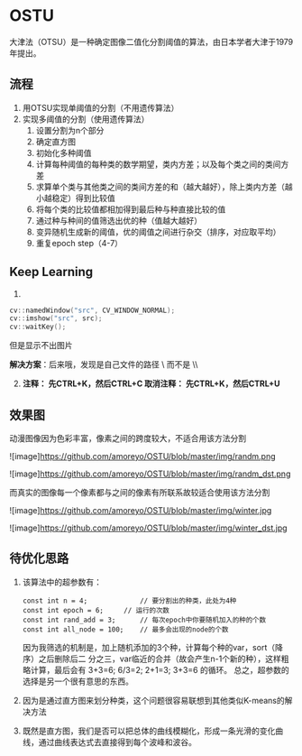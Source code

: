 # OSTU

大津法（OTSU）是一种确定图像二值化分割阈值的算法，由日本学者大津于1979年提出。

## 流程

1. 用OTSU实现单阈值的分割（不用遗传算法）
2. 实现多阈值的分割（使用遗传算法）
   1. 设置分割为n个部分
   2. 确定直方图
   3. 初始化多种阈值
   4. 计算每种阈值的每种类的数学期望，类内方差；以及每个类之间的类间方差
   5. 求算单个类与其他类之间的类间方差的和（越大越好），除上类内方差（越小越稳定）得到比较值
   6. 将每个类的比较值都相加得到最后种与种直接比较的值
   7. 通过种与种间的值筛选出优的种（值越大越好）
   8. 变异随机生成新的阈值，优的阈值之间进行杂交（排序，对应取平均）
   9. 重复epoch step（4-7）

## Keep Learning

1. 

   ```c++
   cv::namedWindow("src", CV_WINDOW_NORMAL);
   cv::imshow("src", src);
   cv::waitKey();
   ```

   但是显示不出图片

   **解决方案**：后来哦，发现是自己文件的路径 \ 而不是 \\\\

2. **注释： 先CTRL+K，然后CTRL+C
   取消注释： 先CTRL+K，然后CTRL+U**

## 效果图

动漫图像因为色彩丰富，像素之间的跨度较大，不适合用该方法分割

![image]https://github.com/amoreyo/OSTU/blob/master/img/randm.png

![image]https://github.com/amoreyo/OSTU/blob/master/img/randm_dst.png

而真实的图像每一个像素都与之间的像素有所联系故较适合使用该方法分割

![image]https://github.com/amoreyo/OSTU/blob/master/img/winter.jpg

![image]https://github.com/amoreyo/OSTU/blob/master/img/winter_dst.jpg



## 待优化思路

1. 该算法中的超参数有：  
	```
   const int n = 4; 			// 要分割出的种类，此处为4种
   const int epoch = 6;		// 运行的次数
   const int rand_add = 3;		// 每次epoch中你要随机加入的种的个数
   const int all_node = 100;	// 最多会出现的node的个数
   ```
   因为我筛选的机制是，加上随机添加的3个种，计算每个种的var，sort（降序）之后删除后二    分之三，var临近的合并（故会产生n-1个新的种），这样粗略计算，最后会有 3+3=6;  6/3=2;  2+1=3; 3+3=6 的循环。  总之，超参数的选择是另一个很有意思的东西。

2. 因为是通过直方图来划分种类，这个问题很容易联想到其他类似K-means的解决方法

3. 既然是直方图，我们是否可以把总体的曲线模糊化，形成一条光滑的变化曲线，通过曲线表达式去直接得到每个波峰和波谷。 
   
   
   
